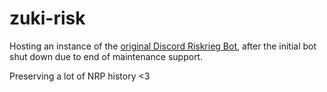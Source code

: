 # zuki-risk

Hosting an instance of the [original Discord Riskrieg Bot](https://github.com/Riskrieg/discord-bot), after the initial bot shut down due to end of maintenance support.

Preserving a lot of NRP history <3
